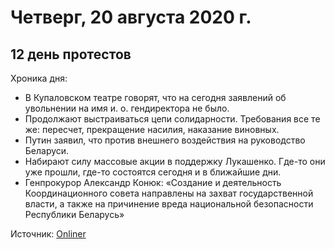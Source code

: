 # Четверг, 20 августа 2020 г.
## 12 день протестов

Хроника дня:

- В Купаловском театре говорят, что на сегодня заявлений об увольнении на имя и. о. гендиректора не было.
- Продолжают выстраиваться цепи солидарности. Требования все те же: пересчет, прекращение насилия, наказание виновных.
- Путин заявил, что против внешнего воздействия на руководство Беларуси.
- Набирают силу массовые акции в поддержку Лукашенко. Где-то они уже прошли, где-то состоятся сегодня и в ближайшие дни.
- Генпрокурор Александр Конюк: «Создание и деятельность Координационного совета направлены на захват государственной власти, а также на причинение вреда национальной безопасности Республики Беларусь»


Источник: [Onliner](https://people.onliner.by/2020/08/20/glavnoe-za-den)
